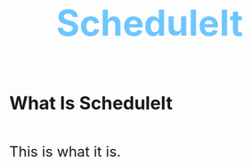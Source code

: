 <div style="height: max-content; width: 100%; display: flex; flex-flow: column nowrap; justify-content: flex-start; align-items: center" align="center">
    <h1 align='center' style="font-size: 4rem; font-weight: bold; color: rgb(110,198,255);">ScheduleIt</h1>

</div>
<div style="height: max-content; width: 100%; display: flex; flex-flow: column nowrap; justify-content: flex-start; align-items: flex-start" align="left">
    <h2 style='font-size: 2rem;'>What Is ScheduleIt</h2>
    <p style='font-size: 1.6rem;'>This is what it is.</p>
</div>
